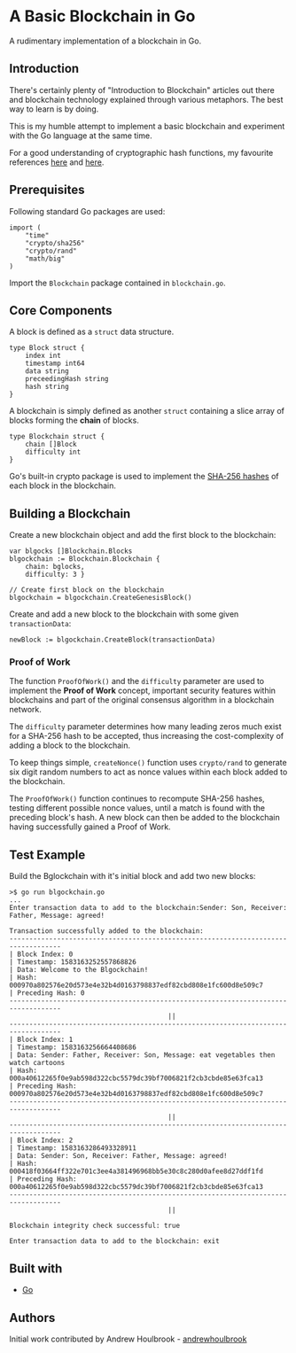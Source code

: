 # A Basic Blockchain in Go

A rudimentary implementation of a blockchain in Go. 

## Introduction

There's certainly plenty of "Introduction to Blockchain" articles out there and blockchain technology explained through various metaphors. The best way to learn is by doing. 

This is my humble attempt to implement a basic blockchain and experiment with the Go language at the same time. 

For a good understanding of cryptographic hash functions, my favourite references [here](https://www.schneier.com/books/applied_cryptography/toc.html) and [here](http://www.unixwiz.net/techtips/iguide-crypto-hashes.html).

## Prerequisites

Following standard Go packages are used:

```
import (
    "time"
    "crypto/sha256"
    "crypto/rand"
    "math/big"
)
```
Import the ```Blockchain``` package contained in ```blockchain.go```. 

## Core Components

A block is defined as a ```struct``` data structure.

```
type Block struct {
    index int
    timestamp int64
    data string
    preceedingHash string
    hash string 
}
```

A blockchain is simply defined as another ```struct``` containing a slice array of blocks forming the **chain** of blocks.

```
type Blockchain struct {
    chain []Block
  	difficulty int
}
```

Go's built-in crypto package is used to implement the [SHA-256 hashes](https://golang.org/pkg/crypto/sha256/) of each block in the blockchain.

## Building a Blockchain

Create a new blockchain object and add the first block to the blockchain:

```
var blgocks []Blockchain.Blocks 
blgockchain := Blockchain.Blockchain { 
    chain: bglocks,
	difficulty: 3 }

// Create first block on the blockchain
blgockchain = blgockchain.CreateGenesisBlock()
```

Create and add a new block to the blockchain with some given ```transactionData```:

```
newBlock := blgockchain.CreateBlock(transactionData)
```
   			
### Proof of Work

The function ```ProofOfWork()``` and the ```difficulty``` parameter are used to implement the **Proof of Work** concept, important security features within blockchains and part of the original consensus algorithm in a blockchain network.

The ```difficulty``` parameter determines how many leading zeros much exist for a SHA-256 hash to be accepted, thus increasing the cost-complexity of adding a block to the blockchain.

To keep things simple, ```createNonce()``` function uses ```crypto/rand``` to generate six digit random numbers to act as nonce values within each block added to the blockchain.   

The ```ProofOfWork()``` function continues to recompute SHA-256 hashes, testing different possible nonce values, until a match is found with the preceding block's hash. A new block can then be added to the blockchain having successfully gained a Proof of Work. 

## Test Example

Build the Bglockchain with it's initial block and add two new blocks:

```
>$ go run blgockchain.go
...
Enter transaction data to add to the blockchain:Sender: Son, Receiver: Father, Message: agreed!              

Transaction successfully added to the blockchain:
-----------------------------------------------------------------------------------
| Block Index: 0
| Timestamp: 1583163252557868826
| Data: Welcome to the Blgockchain!
| Hash: 000970a802576e20d573e4e32b4d0163798837edf82cbd808e1fc600d8e509c7
| Preceding Hash: 0
-----------------------------------------------------------------------------------
                                        ||                                         
-----------------------------------------------------------------------------------
| Block Index: 1
| Timestamp: 1583163256664408686
| Data: Sender: Father, Receiver: Son, Message: eat vegetables then watch cartoons
| Hash: 000a40612265f0e9ab598d322cbc5579dc39bf7006821f2cb3cbde85e63fca13
| Preceding Hash: 000970a802576e20d573e4e32b4d0163798837edf82cbd808e1fc600d8e509c7
-----------------------------------------------------------------------------------
                                        ||                                         
-----------------------------------------------------------------------------------
| Block Index: 2
| Timestamp: 1583163286493328911
| Data: Sender: Son, Receiver: Father, Message: agreed!
| Hash: 000418f03664ff322e701c3ee4a381496968bb5e30c8c280d0afee8d27ddf1fd
| Preceding Hash: 000a40612265f0e9ab598d322cbc5579dc39bf7006821f2cb3cbde85e63fca13
-----------------------------------------------------------------------------------
                                        ||                                         

Blockchain integrity check successful: true

Enter transaction data to add to the blockchain: exit
```

## Built with

* [Go](https://golang.org)

## Authors

Initial work contributed by Andrew Houlbrook - [andrewhoulbrook](https://github.com/andrewhoulbrook)